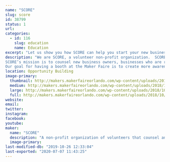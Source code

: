 ```yaml
---
name: "SCORE"
slug: score
id: 38799
status: 1
url: 
categories:
  - id: 116
    slug: education
    name: Education
excerpt: "Let us show you how SCORE can help you start your new business or grow your existing business...FREE!"
description: "We are SCORE, a volunteer non-profit organization.  SCORE was founded as the Service Corps of Retired Executives.  We are now known just by the acronym SCORE.
SCORE’s mission is to counsel new business owners, businesses who are ready to grow and businesses who are floundering and need help righting the ship.  We also offer a series of seminars on how to run a business to help train new business owners and those who are still in the start-up phase.  SCORE is one of the best kept secrets in town…and the best part is our counseling is FREE!  We do charge a nominal fee for our seminars.  Our offices are located at the NEC center in Fashion Square on East Colonial.
Our goal for having a booth at the Maker Faire is to create more awareness about SCORE in the general public in the Orlando area."
location: Opportunity Building
image-primary:
  thumbnail: http://makers.makerfaireorlando.com/wp-content/uploads/2018/10/Booth-table2-1-150x150.jpg
  medium: http://makers.makerfaireorlando.com/wp-content/uploads/2018/10/Booth-table2-1-300x169.jpg
  large: http://makers.makerfaireorlando.com/wp-content/uploads/2018/10/Booth-table2-1-1024x576.jpg
  full: http://makers.makerfaireorlando.com/wp-content/uploads/2018/10/Booth-table2-1.jpg
website: 
email: 
twitter: 
instagram: 
facebook: 
youtube: 
maker:
  name: "SCORE"
  description: "A non-profit organization of volunteers that counsel and mentor people who want to start a business, are already in business and want to grow or people who are already in business and are floundering and need help righting the ship."
  image-primary: 
last-modified-db: "2019-10-26 12:33:04"
last-exported: "2020-07-07 11:43:25"
---
```

